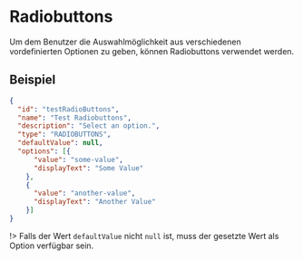 # Radiobuttons
Um dem Benutzer die Auswahlmöglichkeit aus verschiedenen vordefinierten Optionen zu geben, können Radiobuttons verwendet werden. 

## Beispiel
```json
{
  "id": "testRadioButtons",
  "name": "Test Radiobuttons",
  "description": "Select an option.",
  "type": "RADIOBUTTONS",
  "defaultValue": null,
  "options": [{
      "value": "some-value",
      "displayText": "Some Value"
    },
    {
      "value": "another-value",
      "displayText": "Another Value"
    }]
}
```

!> Falls der Wert `defaultValue` nicht `null` ist, muss der gesetzte Wert als Option verfügbar sein. 